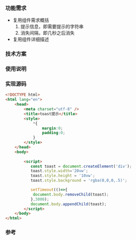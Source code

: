 
### 功能需求  
- 复用组件需求概括  
  1. 提示信息，即需要提示的字符串  
  2. 消失间隔，即几秒之后消失  
- 复用组件详细描述  

### 技术方案  

### 使用说明  

### 实现源码  
```html
<!DOCTYPE html>
<html lang="en">
    <head>
        <meta charset="utf-8" />
        <title>toast提示</title>
        <style>
            *{
                margin:0;
                padding:0;
            }
        </style>
    </head>
    <body>
        
        <script>
           const toast = document.createElement('div');
           toast.style.width='20vw';
           toast.style.height = '10vw';
           toast.style.background = 'rgba(0,0,0,.5)'; 

           setTimeout(()=>{
            document.body.removeChild(toast);
           },3000);
           document.body.appendChild(toast);
        </script>
    </body>
</html>
```

### 参考  
